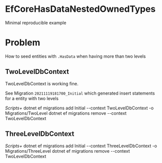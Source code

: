 # EfCoreHasDataNestedOwnedTypes
Minimal reproducible example

# Problem
How to seed entities with `.HasData` when having more than two levels

## TwoLevelDbContext
TwoLevelDbContext is working fine.

See Migration `20211119181700_Initial` which generated insert statements for a entity with two levels

**Scripts*+*
	dotnet ef migrations add Initial --context TwoLevelDbContext -o Migrations/TwoLevel
	dotnet ef migrations remove --context TwoLevelDbContext


## ThreeLevelDbContext

**Scripts*+*
	dotnet ef migrations add Initial --context ThreeLevelDbContext -o Migrations/ThreeLevel
	dotnet ef migrations remove --context TwoLevelDbContext